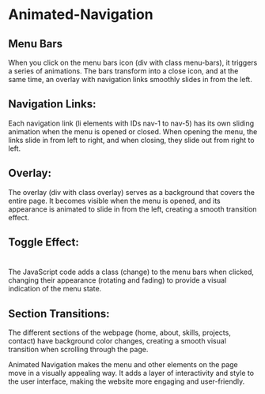 # Animated-Navigation

## Menu Bars

When you click on the menu bars icon (div with class menu-bars), it triggers a series of animations.
The bars transform into a close icon, and at the same time, an overlay with navigation links smoothly slides in from the left.

## Navigation Links:

Each navigation link (li elements with IDs nav-1 to nav-5) has its own sliding animation when the menu is opened or closed.
When opening the menu, the links slide in from left to right, and when closing, they slide out from right to left.

## Overlay:

The overlay (div with class overlay) serves as a background that covers the entire page.
It becomes visible when the menu is opened, and its appearance is animated to slide in from the left, creating a smooth transition effect.

## Toggle Effect:
#
The JavaScript code adds a class (change) to the menu bars when clicked, changing their appearance (rotating and fading) to provide a visual indication of the menu state.

## Section Transitions:

The different sections of the webpage (home, about, skills, projects, contact) have background color changes, creating a smooth visual transition when scrolling through the page.

Animated Navigation makes the menu and other elements on the page move in a visually appealing way. It adds a layer of interactivity and style to the user interface, making the website more engaging and user-friendly.
